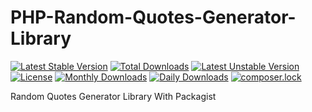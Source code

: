 # PHP-Random-Quotes-Generator-Library
[![Latest Stable Version](https://poser.pugx.org/jubairmizan/random-quotes-generator/v/stable)](https://packagist.org/packages/jubairmizan/random-quotes-generator)
[![Total Downloads](https://poser.pugx.org/jubairmizan/random-quotes-generator/downloads)](https://packagist.org/packages/jubairmizan/random-quotes-generator)
[![Latest Unstable Version](https://poser.pugx.org/jubairmizan/random-quotes-generator/v/unstable)](https://packagist.org/packages/jubairmizan/random-quotes-generator)
[![License](https://poser.pugx.org/jubairmizan/random-quotes-generator/license)](https://packagist.org/packages/jubairmizan/random-quotes-generator)
[![Monthly Downloads](https://poser.pugx.org/jubairmizan/random-quotes-generator/d/monthly)](https://packagist.org/packages/jubairmizan/random-quotes-generator)
[![Daily Downloads](https://poser.pugx.org/jubairmizan/random-quotes-generator/d/daily)](https://packagist.org/packages/jubairmizan/random-quotes-generator)
[![composer.lock](https://poser.pugx.org/jubairmizan/random-quotes-generator/composerlock)](https://packagist.org/packages/jubairmizan/random-quotes-generator)

Random Quotes Generator Library With Packagist
